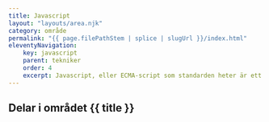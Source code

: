 ```yaml
---
title: Javascript
layout: "layouts/area.njk"
category: område
permalink: "{{ page.filePathStem | splice | slugUrl }}/index.html"
eleventyNavigation:
    key: javascript
    parent: tekniker
    order: 4
    excerpt: Javascript, eller ECMA-script som standarden heter är ett programmeringsspråk för webbsidor
---
```

## Delar i området {{ title }}

